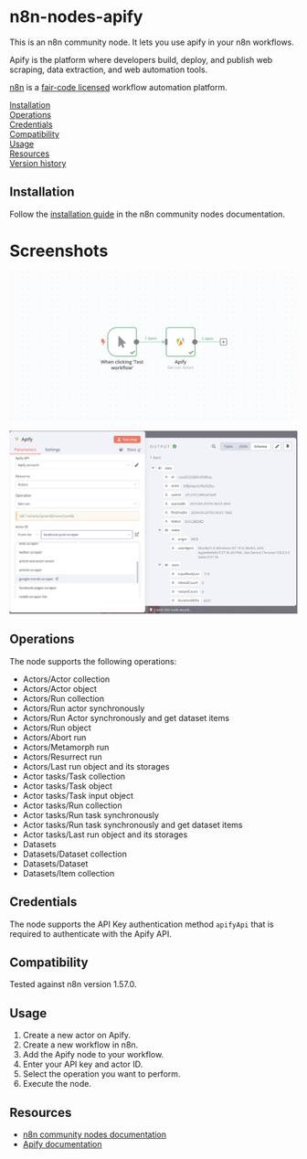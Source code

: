 # n8n-nodes-apify

This is an n8n community node. It lets you use apify in your n8n workflows.

Apify is the platform where developers build, deploy, and publish
web scraping, data extraction, and web automation tools.

[n8n](https://n8n.io/) is a [fair-code licensed](https://docs.n8n.io/reference/license/) workflow automation platform.

[Installation](#installation)  
[Operations](#operations)  
[Credentials](#credentials) <!-- delete if no auth needed -->  
[Compatibility](#compatibility)  
[Usage](#usage) <!-- delete if not using this section -->  
[Resources](#resources)  
[Version history](#version-history) <!-- delete if not using this section -->

## Installation

Follow the [installation guide](https://docs.n8n.io/integrations/community-nodes/installation/) in the n8n community nodes documentation.

# Screenshots

![](./docs/Screenshot%202024-10-06%20at%2001.54.44.png)

![](./docs//Screenshot%202024-10-06%20at%2002.04.16.png)

## Operations

The node supports the following operations:

- Actors/Actor collection
- Actors/Actor object
- Actors/Run collection
- Actors/Run actor synchronously
- Actors/Run Actor synchronously and get dataset items
- Actors/Run object
- Actors/Abort run
- Actors/Metamorph run
- Actors/Resurrect run
- Actors/Last run object and its storages
- Actor tasks/Task collection
- Actor tasks/Task object
- Actor tasks/Task input object
- Actor tasks/Run collection
- Actor tasks/Run task synchronously
- Actor tasks/Run task synchronously and get dataset items
- Actor tasks/Last run object and its storages
- Datasets
- Datasets/Dataset collection
- Datasets/Dataset
- Datasets/Item collection

## Credentials

The node supports the API Key authentication method `apifyApi` that is required to authenticate with the Apify API.

## Compatibility

Tested against n8n version 1.57.0.

## Usage

1. Create a new actor on Apify.
2. Create a new workflow in n8n.
3. Add the Apify node to your workflow.
4. Enter your API key and actor ID.
5. Select the operation you want to perform.
6. Execute the node.

## Resources

- [n8n community nodes documentation](https://docs.n8n.io/integrations/community-nodes/)
- [Apify documentation](https://apify.com/docs/)
